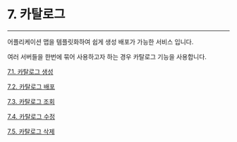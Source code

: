 # 7. 카탈로그

---

어플리케이션 맵을 템플릿화하여 쉽게 생성 배포가 가능한 서비스 입니다.

여러 서버들을 한번에 묶어 사용하고자 하는 경우 카탈로그 기능을 사용합니다.

[7.1. 카탈로그 생성](/ce74-d0c8-b85c-adf8/ce74-d0c8-b85c-adf8-c0dd-c131.md)

[7.2. 카탈로그 배포](/ce74-d0c8-b85c-adf8/ce74-d0c8-b85c-adf8-bc30-d3ec.md)

[7.3. 카탈로그 조회](/ce74-d0c8-b85c-adf8/ce74-d0c8-b85c-adf8-c870-d68c.md)

[7.4. 카탈로그 수정](/ce74-d0c8-b85c-adf8/ce74-d0c8-b85c-adf8-c218-c815.md)

[7.5. 카탈로그 삭제](/ce74-d0c8-b85c-adf8/ce74-d0c8-b85c-adf8-c0ad-c81c.md)


